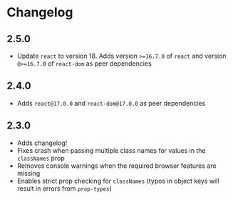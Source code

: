 # Changelog

## 2.5.0

- Update `react` to version 18. Adds version `>=16.7.0` of `react` and version `@>=16.7.0` of `react-dom` as peer dependencies

## 2.4.0

- Adds `react@17.0.0` and `react-dom@17.0.0` as peer dependencies

## 2.3.0

- Adds changelog!
- Fixes crash when passing multiple class names for values in the `classNames` prop
- Removes console warnings when the required browser features are missing
- Enables strict prop checking for `classNames` (typos in object keys will result in errors from `prop-types`)
